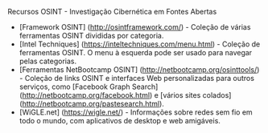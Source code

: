 Recursos OSINT -  Investigação Cibernética em Fontes Abertas

* [Framework OSINT] (http://osintframework.com/) - Coleção de várias ferramentas OSINT divididas por categoria.
* [Intel Techniques] (https://inteltechniques.com/menu.html) - Coleção de ferramentas OSINT. O menu à esquerda pode ser usado para navegar pelas categorias.
* [Ferramentas NetBootcamp OSINT] (http://netbootcamp.org/osinttools/) - Coleção de links OSINT e interfaces Web personalizadas para outros serviços, como [Facebook Graph Search] (http://netbootcamp.org/facebook.html) e [vários sites colados] (http://netbootcamp.org/pastesearch.html).
* [WiGLE.net] (https://wigle.net/) - Informações sobre redes sem fio em todo o mundo, com aplicativos de desktop e web amigáveis.
